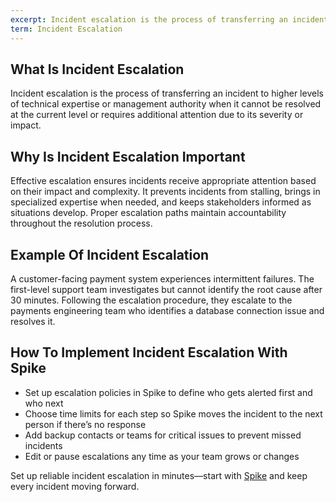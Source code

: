 ```yaml
---
excerpt: Incident escalation is the process of transferring an incident to higher levels of technical expertise or management authority when it cannot be resolved at the current level or requires additional attention due to its severity or impact.
term: Incident Escalation
---
```

## What Is Incident Escalation

Incident escalation is the process of transferring an incident to higher levels of technical expertise or management authority when it cannot be resolved at the current level or requires additional attention due to its severity or impact.

## Why Is Incident Escalation Important

Effective escalation ensures incidents receive appropriate attention based on their impact and complexity. It prevents incidents from stalling, brings in specialized expertise when needed, and keeps stakeholders informed as situations develop. Proper escalation paths maintain accountability throughout the resolution process.

## Example Of Incident Escalation

A customer-facing payment system experiences intermittent failures. The first-level support team investigates but cannot identify the root cause after 30 minutes. Following the escalation procedure, they escalate to the payments engineering team who identifies a database connection issue and resolves it.

## How To Implement Incident Escalation With Spike

- Set up escalation policies in Spike to define who gets alerted first and who next
- Choose time limits for each step so Spike moves the incident to the next person if there’s no response
- Add backup contacts or teams for critical issues to prevent missed incidents
- Edit or pause escalations any time as your team grows or changes

Set up reliable incident escalation in minutes—start with [Spike](https://app.spike.sh/signup) and keep every incident moving forward.